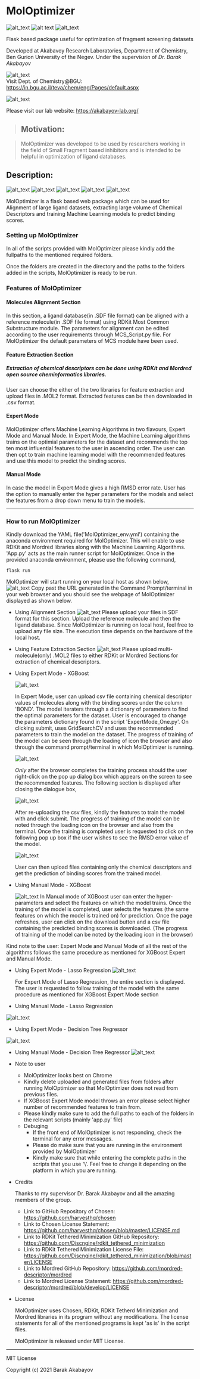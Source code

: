 # MolOptimizer
![alt_text](https://img.shields.io/badge/OPTIMIZATION-Fragement%20Screening-yellow?style=for-the-badge)
![alt text](https://img.shields.io/badge/LICENSE-MIT-informational?style=for-the-badge)
![alt_text](https://img.shields.io/badge/Version-1.00-yellowgreen?style=for-the-badge)

Flask based package useful for optimization of fragment screening datasets


Developed at Akabavoy Research Laboratories, Department of Chemistry, Ben Gurion University of the Negev.
Under the supervision of *Dr. Barak Akabayov*

![alt_text](https://github.com/csbarak/MolOptimizer/blob/main/BGU_logo.PNG)        
Visit Dept. of Chemistry@BGU: https://in.bgu.ac.il/teva/chem/eng/Pages/default.aspx 


![alt_text](https://github.com/csbarak/MolOptimizer/blob/main/lab_logo.png)

Please visit  our lab website: https://akabayov-lab.org/ 







        


>## Motivation: 

>MolOptimizer was developed to be used by researchers working in the field of Small Fragment based inhibitors and is intended to be helpful
in optimization of ligand databases. 

## Description:
![alt_text](https://img.shields.io/badge/-FLASK-lightgrey?style=flat-square)	![alt_text](https://img.shields.io/badge/-PYTHON-blue?style=flat-square) 		![alt_text](https://img.shields.io/badge/-HTML-orange?style=flat-square) 
![alt_text](https://img.shields.io/badge/-CSS-informational?style=flat-square)
![alt_text](https://img.shields.io/badge/-ANGULARJS-red?style=flat-square)

MolOptimizer is a flask based web package which can be used for Alignment of large ligand datasets, extracting large volume of Chemical Descriptors
and training Machine Learning models to predict binding scores. 


### Setting up MolOptimizer



In all of the scripts provided with MolOptimizer please kindly add the fullpaths to the mentioned required folders. 

Once the folders are created in the directory and the paths to the folders added in the scripts, MolOptimizer is ready to be run.

### Features of MolOptimizer

#### Molecules Alignment Section 				
	
In this section, a ligand database(in .SDF file format) can be aligned with a reference molecule(in .SDF file format) using RDKit Most Common Substructure module.
The parameters for alignment can be edited according to the user requirements through MCS_Script.py file. For MolOptimizer the default parameters of MCS module 
have been used.

#### Feature Extraction Section					

##### Extraction of chemical descriptors can be done using RDKit and Mordred open source cheminformatics libraries.
 User can choose the either of the two libraries for feature extraction and upload files in .MOL2 format.
 Extracted features can be then downloaded in .csv format. 

#### Expert Mode
   MolOptimizer offers Machine Learning Algorithms in two flavours, Expert Mode and Manual Mode. In Expert Mode, the Machine Learning algorithms trains on the
   optimial parameters for the dataset and recommends the top ten most influential features to the user in ascending order. The user can then opt to train machine 
   learning model with the recommended features and use this model to predict the binding scores. 

#### Manual Mode
   In case the model in Expert Mode gives a high RMSD error rate. User has the option to manually enter the hyper parameters for the models and select the features
   from a drop down menu to train the models. 
 
---

### How to run MolOptimizer
Kindly download the YAML file('MolOptimizer_env.yml') containing the anaconda environment required for MolOptimizer. This will enable to use RDKit and Mordred libraries along with the Machine Learning Algorithms. 'App.py' acts as the main runner script for MolOptimizer. 
Once in the provided anaconda environment, please use the following command,
```
flask run 
```
MolOptimizer will start running on your local host as shown below, 
![alt_text](https://github.com/csbarak/MolOptimizer/blob/main/Flask_Message.JPG)
Copy past the URL generated in the Command Prompt/terminal in your web browser and you should see the
webpage of MolOptimizer displayed as shown below. 

* Using Alignment Section
  ![alt_text](https://github.com/csbarak/MolOptimizer/blob/main/Molecules_Alignment_Section_png.png)
  Please upload your files in SDF format for this section. Upload the reference molecule and then the ligand database. Since MolOptimizer is running on local host, feel free to upload any file size. The execution time depends on the hardware of the local host.  
 * Using Feature Extraction Section
 ![alt_text](https://github.com/csbarak/MolOptimizer/blob/main/Feature_Extraction_Section_png_2.png)
 Please upload multi-molecule(only) .MOL2 files to either RDKit or Mordred Sections for extraction of chemical descriptors. 
 
 * Using Expert Mode - XGBoost
 
   ![alt_text](https://github.com/csbarak/MolOptimizer/blob/main/XGBoost_EM_png.png)
   
   
   In Expert Mode, user can upload csv file containing chemical descriptor values of molecules along with the binding scores under the column 'BOND'. The model iteraters through    a dictionary of parameters to find the optimal parameters for the dataset. User is encouraged to change the parameters dictionary found in the script 'ExpertMode_One.py'. On    clicking submit, uses GridSearchCV and uses the recommended parameters to train the model on the dataset. The progress of training of the model can be seen through the          loading of icon the browser and also through the command prompt/terminal in which MolOptimizer is running. 
   
   ![alt_text](https://github.com/csbarak/MolOptimizer/blob/main/Recommended_Features.JPG)
   
   *Only* after the browser completes the training process should the user right-click on the pop up dialog box which appears on the screen to see the recommended features.
   The following section is displayed after closing the dialogue box, 
   
   ![alt_text](https://github.com/csbarak/MolOptimizer/blob/main/XGBoost_EM_2.JPG)
   
   
   After re-uploading the csv files, kindly the features to train the model with and click submit. The progress of training of the model can be noted through the loading icon on    the browser and also from the terminal. Once the training is completed user is requested to click on the following pop up box if the user wishes to see the RMSD error value      of the model. 
   
   ![alt_text](https://github.com/csbarak/MolOptimizer/blob/main/xg_em2_RMSD.JPG) 
   
   User can then upload files containing only the chemical descriptors and get the prediction of binding scores from the trained model.
 
 * Using Manual Mode - XGBoost
   
   ![alt_text](https://github.com/csbarak/MolOptimizer/blob/main/xgboost_mm_png_2.png)
   In Manual mode of XGBoost user can enter the hyper-parameters and select the features on which the model trains. Once the training of the model is completed, user selects the    features (the same features on which the model is trained on) for prediction. Once the page refreshes, user can click on the download button and a csv file containing the        predicted binding scores is downloaded. (The progress of training of the model can be noted by the loading icon in the browser)

Kind note to the user: Expert Mode and Manual Mode of all the rest of the algorithms follows the same procedure as mentioned for XGBoost Expert and Manual Mode.

* Using Expert Mode - Lasso Regression
  ![alt_text](https://github.com/csbarak/MolOptimizer/blob/main/laso_em.JPG)
  
  For Expert Mode of Lasso Regression, the entire section is displayed. The user is requested to follow training of the model with the same procedure as mentioned for XGBoost     Expert Mode section
 
* Using Manual Mode - Lasso Regression

 ![alt_text](https://github.com/csbarak/MolOptimizer/blob/main/LASO_MM.JPG)

* Using Expert Mode - Decision Tree Regressor

![alt_text](https://github.com/csbarak/MolOptimizer/blob/main/em_dt.JPG)

* Using Manual Mode - Decision Tree Regressor
![alt_text](https://github.com/csbarak/MolOptimizer/blob/main/dt_mm.JPG)

* Note to user
	* MolOptimizer looks best on Chrome
	* Kindly delete uploaded and generated files from folders after running MolOptimizer so that MolOptimizer does not read from previous files.
	* If XGBoost Expert Mode model throws an error please select higher number of recommended features to train from. 
	* Please kindly make sure to add the full paths to each of the folders in the relevant scripts (mainly 'app.py' file)
	* Debuging
		* If the front end of MolOptimizer is not responding, check the terminal for any error messages. 
		* Please do make sure that you are running in the environment provided by MolOptimizer
   		* Kindly make sure that while entering the complete paths in the scripts that you use '\\'. Feel free to change it depending on the platform in which you are                       running.

* Credits

  Thanks to my supervisor Dr. Barak Akabayov and all the amazing members of the group. 
  
  * Link to GitHub Repository of Chosen:  https://github.com/harvesthq/chosen
  * Link to Chosen License Statement: https://github.com/harvesthq/chosen/blob/master/LICENSE.md
  * Link to RDKit Tethered Minimization GitHub Repository: https://github.com/Discngine/rdkit_tethered_minimization
  * Link to RDKit Tethered Minimization License File: https://github.com/Discngine/rdkit_tethered_minimization/blob/master/LICENSE
  * Link to Mordred GitHub Repository: https://github.com/mordred-descriptor/mordred
  * Link to Mordred License Statement: https://github.com/mordred-descriptor/mordred/blob/develop/LICENSE
 
* License

  MolOptimizer uses Chosen, RDKit, RDKit Tetherd Minimization and Mordred libraries in its program without any modifications. The license statements for all of the mentioned     programs is kept 'as is' in the script files. 
  
  MolOptimizer is released under MIT License.

- - -
MIT License

Copyright (c) 2021 Barak Akabayov
